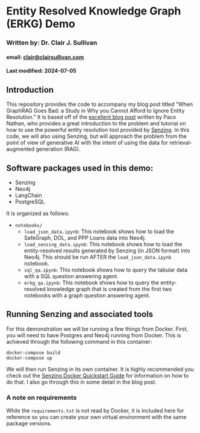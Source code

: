 # Entity Resolved Knowledge Graph (ERKG) Demo
### Written by: Dr. Clair J. Sullivan
#### email: clair@clairsullivan.com
#### Last modified: 2024-07-05

## Introduction

This repository provides the code to accompany my blog post titled "When GraphRAG Goes Bad: a Study in Why you Cannot Afford to Ignore Entity Resolution."  It is based off of the [excellent blog post](https://neo4j.com/developer-blog/entity-resolved-knowledge-graphs/) written by Paco Nathan, who provides a great introduction to the problem and tutorial on how to use the powerful entity resolution tool provided by [Senzing](https://senzing.com/).  In this code, we will also using Senzing, but will approach the problem from the point of view of generative AI with the intent of using the data for retrieval-augmented generation (RAG).  

## Software packages used in this demo:

- Senzing
- Neo4j
- LangChain
- PostgreSQL

It is organized as follows:

- `notebooks/`
  - `load_json_data.ipynb`: This notebook shows how to load the SafeGraph, DOL, and PPP Loans data into Neo4j.
  - `load_senzing_data.ipynb`: This notebook shows how to load the entity-resolved results generated by Senzing (in JSON format) into Neo4j.  This should be run AFTER the `load_json_data.ipynb` notebook.
  - `sql_qa.ipynb`: This notebook shows how to query the tabular data with a SQL question answering agent.
  - `erkg_qa.ipynb`: This notebook shows how to query the entity-resolved knowledge graph that is created from the first two notebooks with a graph question answering agent.

## Running Senzing and associated tools

For this demonstration we will be running a few things from Docker.  First, you will need to have Postgres and Neo4j running from Docker.  This is achieved through the following command in this container:

```
docker-compose build
docker-compose up
```

We will then run Senzing in its own container.  It is highly recommended you check out the [Senzing Docker Quickstart Guide](https://docs.senzing.com/quickstart/quickstart_docker/) for information on how to do that.  I also go through this in some detail in the blog post.

### A note on requirements

While the `requirements.txt` is not read by Docker, it is included here for reference so you can create your own virtual environment with the same package versions.

```
